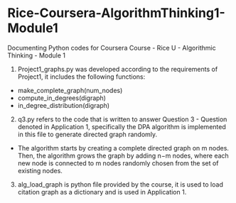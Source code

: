 # Rice-Coursera-AlgorithmThinking1-Module1
Documenting Python codes for Coursera Course - Rice U - Algorithmic Thinking - Module 1

1. Project1_graphs.py was developed according to the requirements of Project1, it includes the following functions:
 * make_complete_graph(num_nodes)
 * compute_in_degrees(digraph)
 * in_degree_distribution(digraph)
 
 
2. q3.py refers to the code that is written to answer Question 3 - Question denoted in Application 1, specifically the DPA algorithm is implemented in this file to generate directed graph randomly.
 * The algorithm starts by creating a complete directed graph on m nodes. Then, the algorithm grows the graph by adding n−m nodes, where each new node is connected to m nodes randomly chosen from the set of existing nodes.
 
 3. alg_load_graph is python file provided by the course, it is used to load citation graph as a dictionary and is used in Application 1. 
